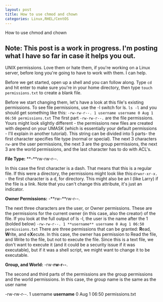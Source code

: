 ```yaml
---
layout: post
title: How to use chmod and chown
categories: Linux,RHEL/CentOS
---
```


How to use chmod and chown
## Note: This post is a work in progress. I'm posting what I have so far in case it helps you out.

UNIX permissions. Love them or hate them, if you're working on a Linux server, before long you're going to have to work with them. I can help.

Before we get started, open up a shell and you can follow along. Type `cd` and hit enter to make sure you're in your home directory, then type `touch permissions.txt` to create a blank file.

Before we start changing them, let's have a look at this file's existing permissions. To see file permissions, use the -l switch for ls.
`ls -l`
and you should get something like this:
`-rw-rw-r--. 1 username username 0 Aug 1 06:50 permissions.txt`
The first part `-rw-rw-r--.` are the file permissions. Yours might look slightly different - the permissions new files are created with depend on your UMASK (which is essentially your default permissions - I'll explain in another tutorial). This string can be divided into 5 parts- the first character specifies file type (normal or special). The next 3 characters `rw-`are the user permissions, the next 3 are the group permissions, the next 3 are the world permissions, and the last character has to do with ACL's.

**File Type:** **-**rw-rw-r--.

In this case the first character is a dash. That means that this is a regular file. If this were a directory, the permissions might look like this:`drwxr-xr-x.` - the first character is a d, for directory. This might also be an l (like Larry) if the file is a link. Note that you can't change this attribute, it's just an indicator.

**Owner Permissions:** -**rw-**rw-r--.

The next three characters are the user, or Owner permissions. These are the permissions for the current owner (in this case, also the creator) of the file. If you look at the full output of ls -l, the user is the name after the 1 (bolded below)
`-rw-rw-r--. 1 **username** username 0 Aug 1 06:50 permissions.txt`
There are three permissions that can be granted: **R**ead, **W**rite, and e**X**ecute. In this case, the owner has permission to Read the file, and Write to the file, but not to execute the file. Since this is a text file, we don't want to execute it (and it could be a security issue if it was executable), but if it was a shell script, we might want to change it to be executable.

**Group, and World:** -rw-**rw-r--**.

The second and third parts of the permissions are the group permissions and the world permissions. In this case, the group name is the same as the user name

-rw-rw-r--. 1 username **username** 0 Aug 1 06:50 permissions.txt